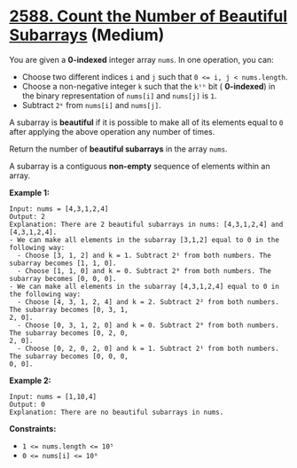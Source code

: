 # [2588. Count the Number of Beautiful Subarrays][link] (Medium)

[link]: https://leetcode.com/problems/count-the-number-of-beautiful-subarrays/

You are given a **0-indexed** integer array `nums`. In one operation, you can:

- Choose two different indices `i` and `j` such that `0 <= i, j < nums.length`.
- Choose a non-negative integer `k` such that the `kᵗʰ` bit ( **0-indexed**) in the binary
representation of `nums[i]` and `nums[j]` is `1`.
- Subtract `2ᵏ` from `nums[i]` and `nums[j]`.

A subarray is **beautiful** if it is possible to make all of its elements equal to `0` after
applying the above operation any number of times.

Return the number of **beautiful subarrays** in the array `nums`.

A subarray is a contiguous **non-empty** sequence of elements within an array.

**Example 1:**

```
Input: nums = [4,3,1,2,4]
Output: 2
Explanation: There are 2 beautiful subarrays in nums: [4,3,1,2,4] and [4,3,1,2,4].
- We can make all elements in the subarray [3,1,2] equal to 0 in the following way:
  - Choose [3, 1, 2] and k = 1. Subtract 2¹ from both numbers. The subarray becomes [1, 1, 0].
  - Choose [1, 1, 0] and k = 0. Subtract 2⁰ from both numbers. The subarray becomes [0, 0, 0].
- We can make all elements in the subarray [4,3,1,2,4] equal to 0 in the following way:
  - Choose [4, 3, 1, 2, 4] and k = 2. Subtract 2² from both numbers. The subarray becomes [0, 3, 1,
2, 0].
  - Choose [0, 3, 1, 2, 0] and k = 0. Subtract 2⁰ from both numbers. The subarray becomes [0, 2, 0,
2, 0].
  - Choose [0, 2, 0, 2, 0] and k = 1. Subtract 2¹ from both numbers. The subarray becomes [0, 0, 0,
0, 0].
```

**Example 2:**

```
Input: nums = [1,10,4]
Output: 0
Explanation: There are no beautiful subarrays in nums.
```

**Constraints:**

- `1 <= nums.length <= 10⁵`
- `0 <= nums[i] <= 10⁶`
